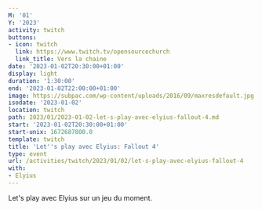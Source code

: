 ```yaml
---
M: '01'
Y: '2023'
activity: twitch
buttons:
- icon: twitch
  link: https://www.twitch.tv/opensourcechurch
  link_title: Vers la chaine
date: '2023-01-02T20:30:00+01:00'
display: light
duration: '1:30:00'
end: '2023-01-02T22:00:00+01:00'
image: https://subpac.com/wp-content/uploads/2016/09/maxresdefault.jpg
isodate: '2023-01-02'
location: twitch
path: 2023/01/2023-01-02-let-s-play-avec-elyius-fallout-4.md
start: '2023-01-02T20:30:00+01:00'
start-unix: 1672687800.0
template: twitch
title: 'Let''s play avec Elyius: Fallout 4'
type: event
url: /activities/twitch/2023/01/02/let-s-play-avec-elyius-fallout-4
with:
- Elyius
---
```

Let's play avec Elyius sur un jeu du moment.